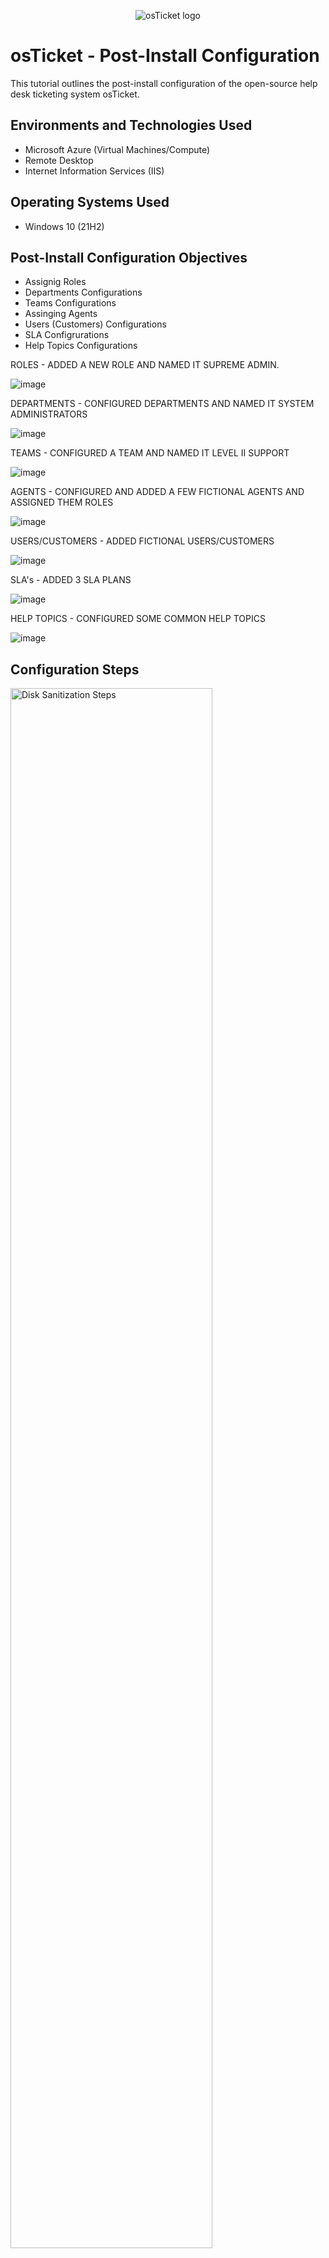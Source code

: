 <p align="center">
<img src="https://i.imgur.com/Clzj7Xs.png" alt="osTicket logo"/>
</p>

<h1>osTicket - Post-Install Configuration</h1>
This tutorial outlines the post-install configuration of the open-source help desk ticketing system osTicket.<br />





<h2>Environments and Technologies Used</h2>

- Microsoft Azure (Virtual Machines/Compute)
- Remote Desktop
- Internet Information Services (IIS)

<h2>Operating Systems Used </h2>

- Windows 10</b> (21H2)

<h2>Post-Install Configuration Objectives</h2>

- Assignig Roles
- Departments Configurations
- Teams Configurations
- Assinging Agents
- Users (Customers) Configurations
- SLA Configrurations
- Help Topics Configurations




ROLES - ADDED A NEW ROLE AND NAMED IT SUPREME ADMIN.

![image](https://github.com/elijahstrozier/post-install-config/assets/161254320/81e78da2-dc7f-48cf-8efc-67bd1f241413)

DEPARTMENTS - CONFIGURED DEPARTMENTS AND NAMED IT SYSTEM ADMINISTRATORS

![image](https://github.com/elijahstrozier/post-install-config/assets/161254320/1b996060-52fb-4eb6-a9ba-e0ade19a10a5)

TEAMS - CONFIGURED A TEAM AND NAMED IT LEVEL II SUPPORT

![image](https://github.com/elijahstrozier/post-install-config/assets/161254320/1b7cb5cf-accd-4e1d-8b0b-a6794a322b64)

AGENTS - CONFIGURED AND ADDED A FEW FICTIONAL AGENTS AND ASSIGNED THEM ROLES

![image](https://github.com/elijahstrozier/post-install-config/assets/161254320/88b7f38a-120e-47c8-9fb7-6ad0a89f1fab)

USERS/CUSTOMERS - ADDED FICTIONAL USERS/CUSTOMERS

![image](https://github.com/elijahstrozier/post-install-config/assets/161254320/b5195501-a8d2-4e1e-ba13-9e4f81878b01)

SLA's - ADDED 3 SLA PLANS

![image](https://github.com/elijahstrozier/post-install-config/assets/161254320/2fc8d908-361a-4ba7-af5b-8384267440fe)

HELP TOPICS - CONFIGURED SOME COMMON HELP TOPICS

![image](https://github.com/elijahstrozier/post-install-config/assets/161254320/50c39863-ce6d-41cb-8744-0e4bb5e63041)


<h2>Configuration Steps</h2>

<p>
<img src="https://i.imgur.com/DJmEXEB.png" height="80%" width="80%" alt="Disk Sanitization Steps"/>
</p>
<p>
ROLES - Go to Admin Panel, Select Agents, select roles. From there  I add a new role and named it Supreme Admin.
</p>
<br />

<p>
<img src="https://i.imgur.com/DJmEXEB.png" height="80%" width="80%" alt="Disk Sanitization Steps"/>
</p>
<p>
Lorem ipsum dolor sit amet, consectetur adipiscing elit, sed do eiusmod tempor incididunt ut labore et dolore magna aliqua. Ut enim ad minim veniam, quis nostrud exercitation ullamco laboris nisi ut aliquip ex ea commodo consequat. Duis aute irure dolor in reprehenderit in voluptate velit esse cillum dolore eu fugiat nulla pariatur.
</p>
<br />

<p>
<img src="https://i.imgur.com/DJmEXEB.png" height="80%" width="80%" alt="Disk Sanitization Steps"/>
</p>
<p>
Lorem ipsum dolor sit amet, consectetur adipiscing elit, sed do eiusmod tempor incididunt ut labore et dolore magna aliqua. Ut enim ad minim veniam, quis nostrud exercitation ullamco laboris nisi ut aliquip ex ea commodo consequat. Duis aute irure dolor in reprehenderit in voluptate velit esse cillum dolore eu fugiat nulla pariatur.
</p>
<br />
